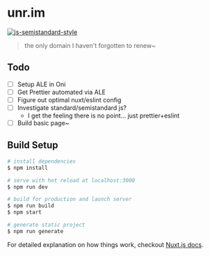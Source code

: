 # unr.im

[![js-semistandard-style](https://img.shields.io/badge/code%20style-semistandard-brightgreen.svg?style=flat-square)](https://github.com/Flet/semistandard)

> the only domain I haven't forgotten to renew~

## Todo

- [ ] Setup ALE in Oni
- [ ] Get Prettier automated via ALE
- [ ] Figure out optimal nuxt/eslint config
- [ ] Investigate standard/semistandard js? 
	- I get the feeling there is no point... just prettier+eslint
- [ ] Build basic page~

## Build Setup

``` bash
# install dependencies
$ npm install

# serve with hot reload at localhost:3000
$ npm run dev

# build for production and launch server
$ npm run build
$ npm start

# generate static project
$ npm run generate
```

For detailed explanation on how things work, checkout [Nuxt.js docs](https://nuxtjs.org).
